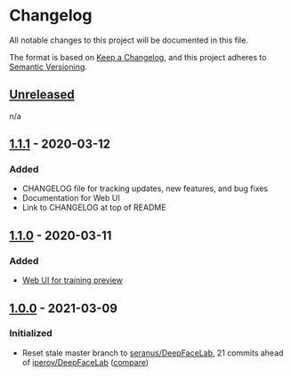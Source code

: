 # Changelog
All notable changes to this project will be documented in this file.

The format is based on [Keep a Changelog](https://keepachangelog.com/en/1.0.0/),
and this project adheres to [Semantic Versioning](https://semver.org/spec/v2.0.0.html).

## [Unreleased]
n/a

## [1.1.1] - 2020-03-12
### Added
- CHANGELOG file for tracking updates, new features, and bug fixes
- Documentation for Web UI
- Link to CHANGELOG at top of README

## [1.1.0] - 2020-03-11
### Added
- [Web UI for training preview](doc/features/webui/README.md)

## [1.0.0] - 2021-03-09
### Initialized
- Reset stale master branch to [seranus/DeepFaceLab](https://github.com/seranus/DeepFaceLab), 
  21 commits ahead of [iperov/DeepFaceLab](https://github.com/iperov/DeepFaceLab) ([compare](https://github.com/iperov/DeepFaceLab/compare/4818183...seranus:3f5ae05))

[Unreleased]: https://github.com/olivierlacan/keep-a-changelog/compare/v1.1.0...HEAD
[1.1.1]: https://github.com/faceshiftlabs/DeepFaceLab/compare/v1.1.0...v1.1.1
[1.1.0]: https://github.com/faceshiftlabs/DeepFaceLab/compare/v1.0.0...v1.1.0
[1.0.0]: https://github.com/faceshiftlabs/DeepFaceLab/releases/tag/v1.0.0
